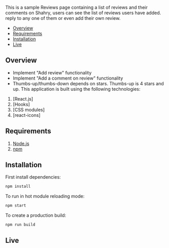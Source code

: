 This is a sample Reviews page containing a list of reviews and their comments on Shahry, users can see the list of reviews users have added. reply to any one of them or even add their own review.

- [Overview](#overview)
- [Requirements](#requirements)
- [Installation](#installation)
- [Live](#live)

## Overview
- Implement "Add review" functionality
- Implement "Add a comment on review" functionality
- Thumbs-up/thumbs-down depends on stars. Thumbs-up is 4 stars and up.
This application is built using the following technologies:

1. [React.js]
2. [Hooks]
3. [CSS modules]
4. [react-icons]

## Requirements

1. [Node.js](https://nodejs.org/)
2. [npm](https://www.npmjs.com/)

## Installation

First install dependencies:

```sh
npm install
```

To run in hot module reloading mode:

```sh
npm start
```

To create a production build:

```sh
npm run build
```

## Live
